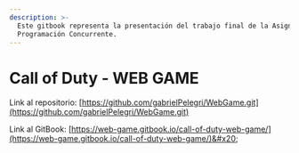 ```yaml
---
description: >-
  Este gitbook representa la presentación del trabajo final de la Asignatura de
  Programación Concurrente.
---
```


# Call of Duty - WEB GAME

Link al repositorio: [https://github.com/gabrielPelegri/WebGame.git](https://github.com/gabrielPelegri/WebGame.git)

Link al GitBook: [https://web-game.gitbook.io/call-of-duty-web-game/](https://web-game.gitbook.io/call-of-duty-web-game/)&#x20;
